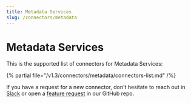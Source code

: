 ```yaml
---
title: Metadata Services
slug: /connectors/metadata
---
```


# Metadata Services

This is the supported list of connectors for Metadata Services:

{% partial file="/v1.3/connectors/metadata/connectors-list.md" /%}

If you have a request for a new connector, don't hesitate to reach out in [Slack](https://slack.open-metadata.org/) or
open a [feature request](https://github.com/open-metadata/OpenMetadata/issues/new/choose) in our GitHub repo.
